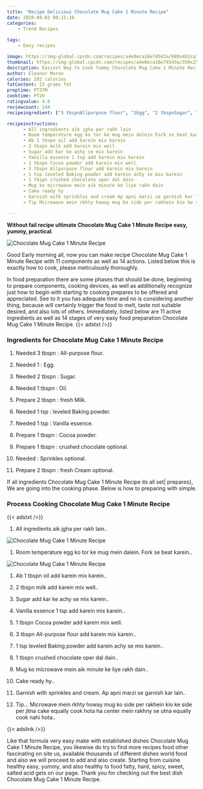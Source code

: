 ```yaml
---
title: "Recipe Delicious Chocolate Mug Cake 1 Minute Recipe"
date: 2020-08-01 00:15:19
categories:
    - Trend Recipes
    
tags:
    - Easy recipes

image: https://img-global.cpcdn.com/recipes/a4e0eca16e74543a/680x482cq70/chocolate-mug-cake-1-minute-recipe-recipe-main-photo.jpg
thumbnail: https://img-global.cpcdn.com/recipes/a4e0eca16e74543a/350x250cq70/chocolate-mug-cake-1-minute-recipe-recipe-main-photo.jpg
description: Easiest Way to Cook Yummy Chocolate Mug Cake 1 Minute Recipe with 11 ingredients and 14 stages of easy cooking.
author: Eleanor Moran
calories: 202 calories
fatContent: 13 grams fat
preptime: PT37M
cooktime: PT2H
ratingvalue: 4.6
reviewcount: 144
recipeingredient: ["3 tbspnAllpurpose flour", "1Egg", "2 tbspnSugar", "1 tbspnOil", "2 tbspnfresh Milk", "1 tspleveled Baking powder", "1 tspVanilla essence", "1 tbspnCocoa powder", "1 tbspncrushed chocolate optional", "Sprinkles optional", "2 tbspnfresh Cream optional"]

recipeinstructions: 
      - All ingredients aik jgha per rakh lain 
      - Room temperature egg ko tor ke mug mein dalein Fork se beat karein 
      - Ab 1 tbspn oil add karein mix karein 
      - 2 tbspn milk add karein mix well 
      - Sugar add kar ke achy se mix karein 
      - Vanilla essence 1 tsp add karein mix karein 
      - 1 tbspn Cocoa powder add karein mix well 
      - 3 tbspn Allpurpose flour add karein mix karein 
      - 1 tsp leveled Baking powder add karein achy se mix karein 
      - 1 tbspn crushed chocolate oper dal dain 
      - Mug ko microwave mein aik minute ke liye rakh dain 
      - Cake ready hy 
      - Garnish with sprinkles and cream Ap apni marzi se garnish kar lain 
      - Tip Microwave mein rkhty howay mug ko side per rakhein kio ke side per jitna cake equally cook hota ha center mein rakhny se utna equally cook nahi hota

---
```




**Without fail recipe ultimate Chocolate Mug Cake 1 Minute Recipe easy, yummy, practical**. 


![Chocolate Mug Cake 1 Minute Recipe](https://img-global.cpcdn.com/recipes/a4e0eca16e74543a/680x482cq70/chocolate-mug-cake-1-minute-recipe-recipe-main-photo.jpg "Chocolate Mug Cake 1 Minute Recipe")




Good Early morning all, now you can make recipe Chocolate Mug Cake 1 Minute Recipe with 11 components as well as 14 actions. Listed below this is exactly how to cook, please meticulously thoroughly.

In food preparation there are some phases that should be done, beginning to prepare components, cooking devices, as well as additionally recognize just how to begin with starting to cooking prepares to be offered and appreciated. See to it you has adequate time and no is considering another thing, because will certainly trigger the food to melt, taste not suitable desired, and also lots of others. Immediately, listed below are 11 active ingredients as well as 14 stages of very easy food preparation Chocolate Mug Cake 1 Minute Recipe.
{{< adstxt />}}

### Ingredients for Chocolate Mug Cake 1 Minute Recipe


1. Needed 3 tbspn : All-purpose flour.

1. Needed 1 : Egg.

1. Needed 2 tbspn : Sugar.

1. Needed 1 tbspn : Oil.

1. Prepare 2 tbspn : fresh Milk.

1. Needed 1 tsp : leveled Baking powder.

1. Needed 1 tsp : Vanilla essence.

1. Prepare 1 tbspn : Cocoa powder.

1. Prepare 1 tbspn : crushed chocolate optional.

1. Needed  : Sprinkles optional.

1. Prepare 2 tbspn : fresh Cream optional.



If all ingredients Chocolate Mug Cake 1 Minute Recipe its all set| prepares}, We are going into the cooking phase. Below is how to preparing with simple.

### Process Cooking Chocolate Mug Cake 1 Minute Recipe

{{< adstxt />}}


1. All ingredients aik jgha per rakh lain..



![Chocolate Mug Cake 1 Minute Recipe](https://img-global.cpcdn.com/steps/eac207fc4f448b81/160x128cq70/chocolate-mug-cake-1-minute-recipe-recipe-step-1-photo.jpg" "Chocolate Mug Cake 1 Minute Recipe")



1. Room temperature egg ko tor ke mug mein dalein. Fork se beat karein..



![Chocolate Mug Cake 1 Minute Recipe](https://img-global.cpcdn.com/steps/d1d818d059a2c07e/160x128cq70/chocolate-mug-cake-1-minute-recipe-recipe-step-2-photo.jpg" "Chocolate Mug Cake 1 Minute Recipe")



1. Ab 1 tbspn oil add karein mix karein..



1. 2 tbspn milk add karein mix well..



1. Sugar add kar ke achy se mix karein..



1. Vanilla essence 1 tsp add karein mix karein..



1. 1 tbspn Cocoa powder add karein mix well.



1. 3 tbspn All-purpose flour add karein mix karein..



1. 1 tsp leveled Baking powder add karein achy se mix karein..



1. 1 tbspn crushed chocolate oper dal dain..



1. Mug ko microwave mein aik minute ke liye rakh dain..



1. Cake ready hy..



1. Garnish with sprinkles and cream. Ap apni marzi se garnish kar lain..



1. Tip... Microwave mein rkhty howay mug ko side per rakhein kio ke side per jitna cake equally cook hota ha center mein rakhny se utna equally cook nahi hota..





{{< adslink />}}

Like that formula very easy make with established dishes Chocolate Mug Cake 1 Minute Recipe, you likewise do try to find more recipes food other fascinating on site us, available thousands of different dishes world food and also we will proceed to add and also create. Starting from cuisine healthy easy, yummy, and also healthy to food fatty, hard, spicy, sweet, salted acid gets on our page. Thank you for checking out the best dish Chocolate Mug Cake 1 Minute Recipe.
